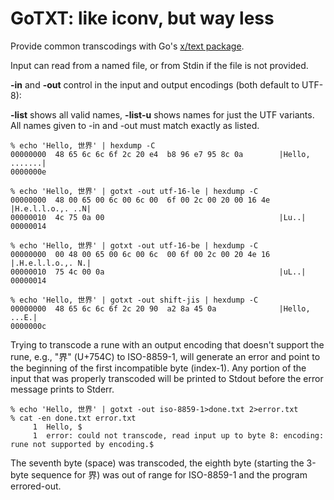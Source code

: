 # GoTXT: like iconv, but way less

Provide common transcodings with Go's [x/text package](https://pkg.go.dev/golang.org/x/text).

Input can read from a named file, or from Stdin if the file is not provided.

**-in** and **-out** control in the input and output encodings (both default to UTF-8):

**-list** shows all valid names, **-list-u** shows names for just the UTF variants.  All names given to -in and -out must match exactly as listed.

```none
% echo 'Hello, 世界' | hexdump -C
00000000  48 65 6c 6c 6f 2c 20 e4  b8 96 e7 95 8c 0a        |Hello, .......|
0000000e
```

```none
% echo 'Hello, 世界' | gotxt -out utf-16-le | hexdump -C
00000000  48 00 65 00 6c 00 6c 00  6f 00 2c 00 20 00 16 4e  |H.e.l.l.o.,. ..N|
00000010  4c 75 0a 00                                       |Lu..|
00000014
```

```none
% echo 'Hello, 世界' | gotxt -out utf-16-be | hexdump -C
00000000  00 48 00 65 00 6c 00 6c  00 6f 00 2c 00 20 4e 16  |.H.e.l.l.o.,. N.|
00000010  75 4c 00 0a                                       |uL..|
00000014
```

```none
% echo 'Hello, 世界' | gotxt -out shift-jis | hexdump -C
00000000  48 65 6c 6c 6f 2c 20 90  a2 8a 45 0a              |Hello, ...E.|
0000000c
```

Trying to transcode a rune with an output encoding that doesn't support the rune, e.g., "界" (U+754C) to ISO-8859-1, will generate an error and point to the beginning of the first incompatible byte (index-1). Any portion of the input that was properly transcoded will be printed to Stdout before the error message prints to Stderr.

```none
% echo 'Hello, 世界' | gotxt -out iso-8859-1>done.txt 2>error.txt
% cat -en done.txt error.txt 
     1  Hello, $
     1  error: could not transcode, read input up to byte 8: encoding: rune not supported by encoding.$
```

The seventh byte (space) was transcoded, the eighth byte (starting the 3-byte sequence for 界) was out of range for ISO-8859-1 and the program errored-out.
